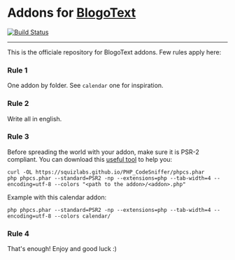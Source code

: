 # Addons for [BlogoText](https://github.com/BlogoText/blogotext)

[![Build Status](https://travis-ci.org/BlogoText/blogotext-addons.svg?branch=master)](https://travis-ci.org/BlogoText/blogotext-addons)

---

This is the officiale repository for BlogoText addons. Few rules apply here:


### Rule 1

One addon by folder. See `calendar` one for inspiration.

### Rule 2

Write all in english.

### Rule 3

Before spreading the world with your addon, make sure it is PSR-2 compliant.
You can download this [useful tool](https://github.com/squizlabs/PHP_CodeSniffer) to help you:

    curl -OL https://squizlabs.github.io/PHP_CodeSniffer/phpcs.phar
    php phpcs.phar --standard=PSR2 -np --extensions=php --tab-width=4 --encoding=utf-8 --colors "<path to the addon>/<addon>.php"

Example with this calendar addon:

    php phpcs.phar --standard=PSR2 -np --extensions=php --tab-width=4 --encoding=utf-8 --colors calendar/

### Rule 4

That's enough! Enjoy and good luck :)
